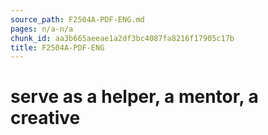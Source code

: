 ```yaml
---
source_path: F2504A-PDF-ENG.md
pages: n/a-n/a
chunk_id: aa3b665aeeae1a2df3bc4087fa8216f17905c17b
title: F2504A-PDF-ENG
---
```

# serve as a helper, a mentor, a creative
